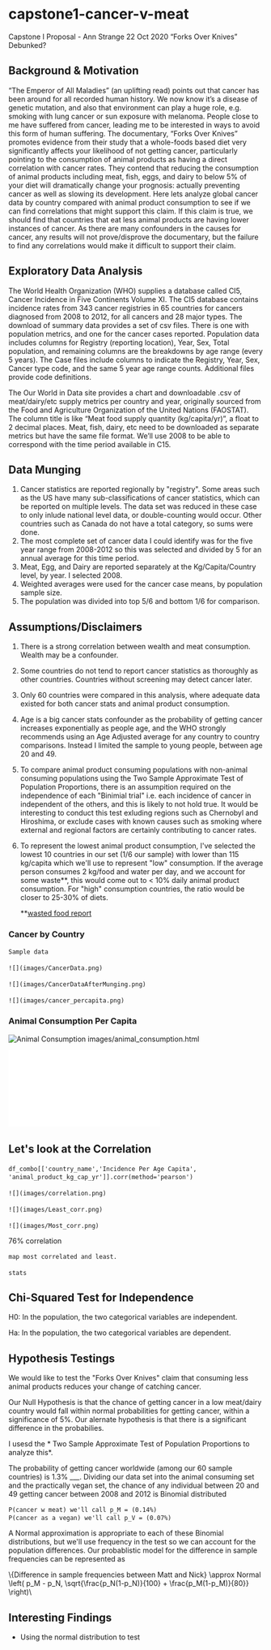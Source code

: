 # capstone1-cancer-v-meat


Capstone I Proposal - Ann Strange
22 Oct 2020
“Forks Over Knives” Debunked?

## Background & Motivation
“The Emperor of All Maladies” (an uplifting read) points out that cancer has been around for all recorded human history.  We now know it’s a disease of genetic mutation, and also that environment can play a huge role, e.g. smoking with lung cancer or sun exposure with melanoma.  People close to me have suffered from cancer, leading me to be interested in ways to avoid this form of human suffering.   The documentary, “Forks Over Knives” promotes evidence from their study that a whole-foods based diet very significantly affects your likelihood of not getting cancer, particularly pointing to the consumption of animal products as having a direct correlation with cancer rates.  They contend that reducing the consumption of animal products including meat, fish, eggs, and dairy to below 5% of your diet will dramatically change your prognosis: actually preventing cancer as well as slowing its development.  Here lets analyze global cancer data by country compared with animal product consumption to see if we can find correlations that might support this claim.  If this claim is true, we should find that countries that eat less animal products are having lower instances of cancer.  As there are many confounders in the causes for cancer, any results will not prove/disprove the documentary, but the failure to find any correlations would make it difficult to support their claim.

## Exploratory Data Analysis
The World Health Organization (WHO) supplies a database called CI5, Cancer Incidence in Five Continents Volume XI. The CI5 database contains incidence rates from 343 cancer registries in 65 countries for cancers diagnosed from 2008 to 2012, for all cancers and 28 major types. The download of summary data provides a set of csv files. There is one with population metrics, and one for the cancer cases reported.  Population data includes columns for Registry (reporting location), Year, Sex, Total population, and remaining columns are the breakdowns by age range (every 5 years).  The Case files include columns to indicate the Registry, Year, Sex, Cancer type code, and the same 5 year age range counts. Additional files provide code definitions. 

The Our World in Data site provides a chart and downloadable .csv of meat/dairy/etc supply metrics per country and year, originally sourced from the Food and Agriculture Organization of the United Nations (FAOSTAT).  The column title is like “Meat food supply quantity (kg/capita/yr)”, a float to 2 decimal places.  Meat, fish, dairy, etc need to be downloaded as separate metrics but have the same file format.  We’ll use 2008 to be able to correspond with the time period available in C15.  

## Data Munging 
1. Cancer statistics are reported regionally by "registry".  Some areas such as the US have many sub-classifications of cancer statistics, which can be reported on multiple levels.  The data set was reduced in these case to only inlude national level data, or double-counting would occur.  Other countries such as Canada do not have a total category, so sums were done.
2.  The most complete set of cancer data I could identify was for the five year range from 2008-2012 so this was selected and divided by 5 for an annual average for this time period.
3. Meat, Egg, and Dairy are reported separately at the Kg/Capita/Country level, by year.  I selected 2008.
4. Weighted averages were used for the cancer case means, by population sample size.
5. The population was divided into top 5/6 and bottom 1/6 for comparison.

## Assumptions/Disclaimers
1. There is a strong correlation between wealth and meat consumption.  Wealth may be a confounder.
2. Some countries do not tend to report cancer statistics as thoroughly as other countries.  Countries without screening may detect cancer later.
3. Only 60 countries were compared in this analysis, where adequate data existed for both cancer stats and animal product consumption. 
4. Age is a big cancer stats confounder as the probability of getting cancer increases exponentially as people age, and the WHO strongly recommends using an Age Adjusted average for any country to country comparisons.  Instead I limited the sample to young people, between age 20 and 49.
6. To compare animal product consuming populations with non-animal consuming populations using the Two Sample Approximate Test of Population Proportions, there is an assumpition required on the independence of each "Binimial trial" i.e. each incidence of cancer in independent of the others, and this is likely to not hold true.  It would be interesting to conduct this test exluding regions such as Chernobyl and Hiroshima, or exclude cases with known causes such as smoking where external and regional factors are certainly contributing to cancer rates.
7. To represent the lowest animal product consumption, I've selected the lowest 10 countries in our set (1/6 our sample) with lower than 115 kg/capita which we'll use to represent "low" consumption.  If the average person consumes 2 kg/food and water per day, and we account for some waste**, this would come out to < 10% daily animal product consumption. For "high" consumption countries, the ratio would be closer to 25-30% of diets. 

     **[wasted food report](https://en.reset.org/knowledge/global-food-waste-and-its-environmental-impact-09122018) 



### Cancer by Country

    Sample data

    ![](images/CancerData.png)

    ![](images/CancerDataAfterMunging.png)

    ![](images/cancer_percapita.png)

### Animal Consumption Per Capita


![Animal Consumption](../images/animal_consumption2.png)
images/animal_consumption.html

![](images/animal_consumption.html)



## Let's look at the Correlation

    df_combo[['country_name','Incidence Per Age Capita', 'animal_product_kg_cap_yr']].corr(method='pearson')

    ![](images/correlation.png)

    ![](images/Least_corr.png)

    ![](images/Most_corr.png)

76% correlation

    map most correlated and least.

    stats

## Chi-Squared Test for Independence


H0: In the population, the two categorical variables are independent.

Ha: In the population, the two categorical variables are dependent.

## Hypothesis Testings

We would like to test the "Forks Over Knives" claim that consuming less animal products reduces your change of catching cancer.  

Our Null Hypothesis is that the chance of getting cancer in a low meat/dairy country would fall within normal probabilities for getting cancer, within a significance of 5%.  Our alernate hypothesis is that there is a significant difference in the probabilies. 

I usesd the * Two Sample Approximate Test of Population Proportions to analyze this*. 

The probability of getting cancer worldwide (among our 60 sample countries) is 1.3% ___.  Dividing our data set into the animal consuming set and the practically vegan set, the chance of any individual between 20 and 49 getting cancer between 2008 and 2012 is Binomial distributed

    P(cancer w meat) we'll call p_M = (0.14%)
    P(cancer as a vegan) we'll call p_V = (0.07%)

A Normal approximation is appropriate to each of these Binomial distributions, but we'll use frequency in the test so we can account for the population differences.  Our probablistic model for the difference in sample frequencies can be represented as 

\\{Difference in sample frequencies between Matt and Nick} \approx Normal \left( p_M - p_N, \sqrt{\frac{p_N(1-p_N)}{100} + \frac{p_M(1-p_M)}{80}} \right)\\





## Interesting Findings
* Using the normal distribution to test 